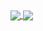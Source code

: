 <a href="https://github.com/frankiemutiso/">
  <img align="center" src="https://github-readme-stats.vercel.app/api?username=frankiemutiso&show_icons=true&theme=tokyonight" />
</a>
<a href="https://github.com/frankiemutiso/">
  <img align="center" src="https://github-readme-stats.vercel.app/api/top-langs/?username=frankiemutiso&show_icons=true&theme=tokyonight&layout=compact" />
</a>
